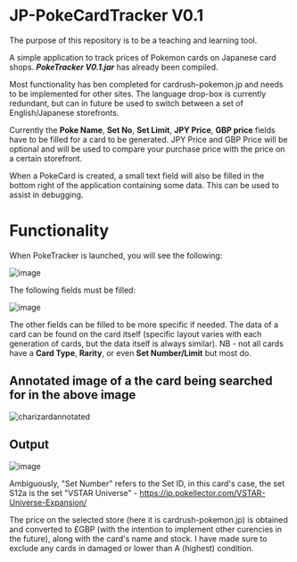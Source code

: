 # JP-PokeCardTracker V0.1

The purpose of this repository is to be a teaching and learning tool.

A simple application to track prices of Pokemon cards on Japanese card shops. ***PokeTracker V0.1.jar*** has already been compiled.

Most functionality has ben completed for cardrush-pokemon.jp and needs to be implemented for other sites. The language drop-box is currently redundant, but can in future be used to switch between a set of English/Japanese storefronts.

Currently the **Poke Name**, **Set No**, **Set Limit**, **JPY Price**, **GBP price** fields have to be filled for a card to be generated. JPY Price and GBP Price will be optional and will be used to compare your purchase price with the price on a certain storefront.

When a PokeCard is created, a small text field will also be filled in the bottom right of the application containing some data. This can be used to assist in debugging.

# Functionality

When PokeTracker is launched, you will see the following:

![image](https://github.com/degirmencidavid/JP-PokeCardTracker/assets/101801691/fc72f078-17f2-4aba-9ccb-95c159795fdb)

The following fields must be filled:

![image](https://github.com/degirmencidavid/JP-PokeCardTracker/assets/101801691/6ab101e9-f5a1-4e6d-ae1c-260e65dc54f9)

The other fields can be filled to be more specific if needed. The data of a card can be found on the card itself (specific layout varies with each generation of cards, but the data itself is always similar).
NB - not all cards have a **Card Type**, **Rarity**, or even **Set Number/Limit** but most do.

## Annotated image of a the card being searched for in the above image

![charizardannotated](https://github.com/degirmencidavid/JP-PokeCardTracker/assets/101801691/004aa5f6-3600-4e55-be65-2fceff3baad3)

## Output

![image](https://github.com/degirmencidavid/JP-PokeCardTracker/assets/101801691/88b11274-79aa-4df5-a392-6830dda03b68)

Ambiguously, "Set Number" refers to the Set ID, in this card's case, the set S12a is the set "VSTAR Universe" - https://jp.pokellector.com/VSTAR-Universe-Expansion/

The price on the selected store (here it is cardrush-pokemon.jp) is obtained and converted to £GBP (with the intention to implement other curencies in the future), along with the card's name and stock. I have made sure to exclude any cards in damaged or lower than A (highest) condition.


